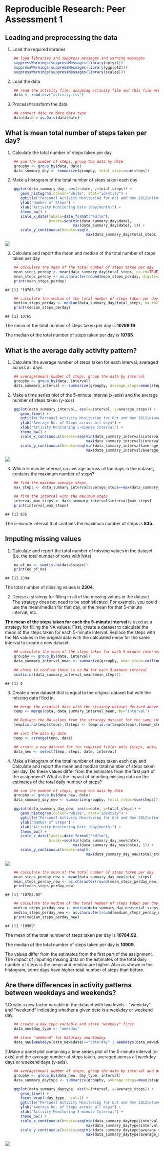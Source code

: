 # Reproducible Research: Peer Assessment 1

## Loading and preprocessing the data

1. Load the required libraries

```r
    ## load libraries and suppress messages and warning messages
    suppressWarnings(suppressMessages(library(dplyr)))
    suppressWarnings(suppressMessages(library(ggplot2)))
    suppressWarnings(suppressMessages(library(scales)))
```

2. Load the data

```r
    ## read the activity file, assuming activity file and this file are in the same folder
    data <- read.csv("activity.csv")
```

3. Process/transform the data

```r
    ## convert date to date data type
    data$date = as.Date(data$date)
```


## What is mean total number of steps taken per day?

1. Calculate the total number of steps taken per day

```r
    ## sum the number of steps, group the data by date
    groupby <- group_by(data, date)
    data_summary_day <- summarize(groupby, total_steps=sum(steps))
```

2. Make a histogram of the total number of steps taken each day

```r
    ggplot(data_summary_day, aes(x=date, y=total_steps)) + 
       geom_histogram(colour="white", stat="identity") +
       ggtitle("Personal Activity Monitoring for Oct and Nov 2012\n(total steps taken each day)") + 
       ylab("Number of Steps") + 
       xlab("Activity Monitoring Date (day/month)") + 
       theme_bw() +
       scale_x_date(labels=date_format("%d/%m"), 
                    breaks=seq(min(data_summary_day$date), 
                               max(data_summary_day$date), 5)) +
       scale_y_continuous(breaks=seq(0, 
                                     max(data_summary_day$total_steps, na.rm=TRUE), 1000))
```

![](PA1_template_files/figure-html/unnamed-chunk-5-1.png) 

3. Calculate and report the mean and median of the total number of steps taken per day


```r
    ## calculate the mean of the total number of steps taken per day
    mean_steps_perday <- mean(data_summary_day$total_steps, na.rm=TRUE)
    mean_steps_perday <- as.character(round(mean_steps_perday, digits=2))
    print(mean_steps_perday)
```

```
## [1] "10766.19"
```

```r
    ## calculate the median of the total number of steps taken per day
    median_steps_perday <- median(data_summary_day$total_steps, na.rm=TRUE)
    print(median_steps_perday)
```

```
## [1] 10765
```

The mean of the total number of steps taken per day is **10766.19**.

The median of the total number of steps taken per day is **10765**.



## What is the average daily activity pattern?

1. Calculate the average number of steps taken for each interval, averaged across all days

```r
    ## average(mean) number of steps, group the data by interval
    groupby <- group_by(data, interval)
    data_summary_interval <- summarize(groupby, average_steps=mean(steps, na.rm=TRUE))
```

2. Make a time series plot of the 5-minute interval (x-axis) and the average number of steps taken (y-axis)


```r
    ggplot(data_summary_interval, aes(x=interval, y=average_steps)) + 
       geom_line() +
       ggtitle("Personal Activity Monitoring for Oct and Nov 2012\n(average no. of steps by interval)") +
       ylab("Average No. of Steps across all days") + 
       xlab("Activity Monitoring 5-minute Interval") +
       theme_bw() +
       scale_x_continuous(breaks=seq(min(data_summary_interval$interval), 
                                     max(data_summary_interval$interval)+100, 200)) +
       scale_y_continuous(breaks=seq(min(data_summary_interval$average_steps), 
                                     max(data_summary_interval$average_steps)+20, 20))
```

![](PA1_template_files/figure-html/unnamed-chunk-8-1.png) 

3. Which 5-minute interval, on average across all the days in the dataset, contains the maximum number of steps?

```r
    ## find the maximum average steps
    max_steps <- data_summary_interval$average_steps==max(data_summary_interval$average_steps)

    ## find the interval with the maximum steps
    interval_max_steps <- data_summary_interval$interval[max_steps]
    print(interval_max_steps)
```

```
## [1] 835
```

The 5-minute interval that contains the maximum number of steps is **835**.


## Imputing missing values

1. Calculate and report the total number of missing values in the dataset (i.e. the total number of rows with NAs)


```r
    no_of_na <- sum(is.na(data$steps))
    print(no_of_na)
```

```
## [1] 2304
```

The total number of missing values is **2304**.


2. Devise a strategy for filling in all of the missing values in the dataset. The strategy does not need to be sophisticated. For example, you could use the mean/median for that day, or the mean for that 5-minute interval, etc.

**The mean of the steps taken for each the 5-minute interval** is used as a strategy for filling the NA values. First, create a dataset to calculate the mean of the steps taken for each 5-minute interval. Replace the steps with the NA values in the original data with the calculated mean for the same interval to create a new dataset.   



```r
    ## calculate the mean of the steps taken for each 5-minute internval
    groupby <- group_by(data, interval)
    data_summary_interval_mean <- summarize(groupby, mean_steps=ceiling(mean(steps, na.rm=TRUE)))
    
    ## check to confirm there is no NA for each 5-minute interval  
    sum(is.na(data_summary_interval_mean$mean_steps))
```

```
## [1] 0
```

3. Create a new dataset that is equal to the original dataset but with the missing data filled in.

```r
    ## merge the original data with the strategy dataset derived above
    temp <- merge(data, data_summary_interval_mean, by="interval")

    ## Replace the NA values from the strategy dataset for the same interval
    temp[is.na(temp$steps),]$steps <- temp[is.na(temp$steps),]$mean_steps

    ## sort the data by date
    temp <- arrange(temp, date)

    ## create a new dataset for the required fields only (steps, date, interval)
    data_new <- select(temp, steps, date, interval)
```

4. Make a histogram of the total number of steps taken each day and Calculate and report the mean and median total number of steps taken per day. Do these values differ from the estimates from the first part of the assignment? What is the impact of imputing missing data on the estimates of the total daily number of steps?


```r
    ## sum the number of steps, group the data by date
    groupby <- group_by(data_new, date)
    data_summary_day_new <- summarize(groupby, total_steps=sum(steps))

    ggplot(data_summary_day_new, aes(x=date, y=total_steps)) + 
       geom_histogram(colour="white", stat="identity") +
       ggtitle("Personal Activity Monitoring for Oct and Nov 2012\n(total steps taken each day)") + 
       ylab("Number of Steps") + 
       xlab("Activity Monitoring Date (day/month)") + 
       theme_bw() +
       scale_x_date(labels=date_format("%d/%m"), 
                    breaks=seq(min(data_summary_day_new$date), 
                               max(data_summary_day_new$date), 5)) +
       scale_y_continuous(breaks=seq(0, 
                                     max(data_summary_day_new$total_steps), 1000))
```

![](PA1_template_files/figure-html/unnamed-chunk-13-1.png) 


```r
    ## calculate the mean of the total number of steps taken per day
    mean_steps_perday_new <- mean(data_summary_day_new$total_steps)
    mean_steps_perday_new <- as.character(round(mean_steps_perday_new, digits=2))
    print(mean_steps_perday_new)
```

```
## [1] "10784.92"
```

```r
    ## calculate the median of the total number of steps taken per day
    median_steps_perday_new <- median(data_summary_day_new$total_steps)
    median_steps_perday_new <- as.character(round(median_steps_perday_new, digits=2))
    print(median_steps_perday_new)
```

```
## [1] "10909"
```

The mean of the total number of steps taken per day is **10784.92**.

The median of the total number of steps taken per day is **10909**.

The values differ from the estimates from the first part of the assignment. The impact of imputing missing data on the estimates of the total daily number of steps is the mean and median are higher. Also as shown in the histogram, some days have higher total number of steps than before.


## Are there differences in activity patterns between weekdays and weekends?

1.Create a new factor variable in the dataset with two levels - "weekday" and "weekend" indicating whether a given date is a weekday or weekend day.


```r
    ## create a day_type variable and store "weekday" first
    data_new$day_type <- "weekday"
    
    ## store "weekend" for Saturday and Sunday
    data_new[weekdays(data_new$date)=="Saturday" | weekdays(data_new$date)== "Sunday", ]$day_type <- "weekend"
```

2.Make a panel plot containing a time series plot of the 5-minute interval (x-axis) and the average number of steps taken, averaged across all weekday days or weekend days (y-axis).


```r
    ## average(mean) number of steps, group the data by interval and day type
    groupby <- group_by(data_new, day_type, interval)
    data_summary_daytype <- summarize(groupby, average_steps=mean(steps))
```


```r
    ggplot(data_summary_daytype, aes(x=interval, y=average_steps)) + 
       geom_line() +
       facet_wrap(~day_type, ncol=1) + 
       ggtitle("Personal Activity Monitoring for Oct and Nov 2012\n(average no. of steps by interval)") +
       ylab("Average No. of Steps across all days") + 
       xlab("Activity Monitoring 5-minute Interval") +
       theme_bw() +
       scale_x_continuous(breaks=seq(min(data_summary_daytype$interval), 
                                     max(data_summary_daytype$interval)+100, 500)) +
       scale_y_continuous(breaks=seq(min(data_summary_daytype$average_steps), 
                                     max(data_summary_daytype$average_steps)+20, 20))
```

![](PA1_template_files/figure-html/unnamed-chunk-17-1.png) 

